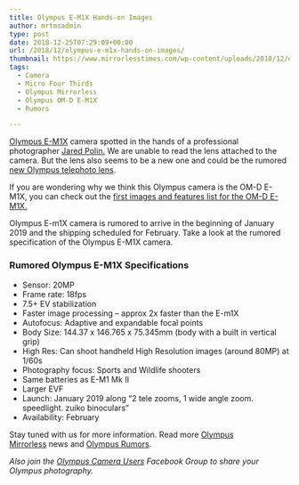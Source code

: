 ```yaml
---
title: Olympus E-M1X Hands-on Images
author: mrtmsadmin
type: post
date: 2018-12-25T07:29:09+00:00
url: /2018/12/olympus-e-m1x-hands-on-images/
thumbnail: https://www.mirrorlesstimes.com/wp-content/uploads/2018/12/olympus-e-m1x-hands-on-images.jpg
tags:
  - Camera
  - Micro Four Thirds
  - Olympus Mirrorless
  - Olympus OM-D E-M1X
  - Rumors

---
```

<a href="https://www.mirrorlesstimes.com/tags/olympus-om-d-e-m1x/" data-wpel-link="internal">Olympus E-M1X</a> camera spotted in the hands of a professional photographer <a class="external external_icon" href="https://www.youtube.com/user/JaredPolin" target="_blank" rel="noopener">Jared Polin.</a> We are unable to read the lens attached to the camera. But the lens also seems to be a new one and could be the rumored <a href="https://www.dailycameranews.com/2018/12/olympus-150-400mm-f-4-0-pro-lens-registered-coming-in-early-2019/" target="_blank" rel="noopener">new Olympus telephoto lens</a>.

If you are wondering why we think this Olympus camera is the OM-D E-M1X, you can check out the [first images and features list for the OM-D E-M1X.][1]

Olympus E-m1X camera is rumored to arrive in the beginning of January 2019 and the shipping scheduled for February. Take a look at the rumored specification of the Olympus E-M1X camera.<!--more-->

### Rumored Olympus E-M1X Specifications

  * Sensor: 20MP
  * Frame rate: 18fps
  * 7.5+ EV stabilization
  * Faster image processing – approx 2x faster than the E-m1X
  * Autofocus: Adaptive and expandable focal points
  * Body Size: 144.37 x 146.765 x 75.345mm (body with a built in vertical grip)
  * High Res: Can shoot handheld High Resolution images (around 80MP) at 1/60s
  * Photography focus: Sports and Wildlife shooters
  * Same batteries as E-M1 Mk II
  * Larger EVF
  * Launch: January 2019 along <span class="_3oh- _58nk">“2 tele zooms, 1 wide angle zoom. speedlight. zuiko binoculars”</span>
  * Availability: February

Stay tuned with us for more information. Read more [Olympus Mirrorless][2] news and <a href="https://www.dailycameranews.com/tag/olympus-rumors/" target="_blank" rel="noopener">Olympus Rumors</a>.

_Also join the <a class="ext-link" title="" href="https://www.facebook.com/groups/858035244291979/" target="_blank" rel="external nofollow noopener">Olympus Camera Users</a> Facebook Group to share your Olympus photography._

 [1]: https://www.dailycameranews.com/2018/12/first-olympus-e-m1x-images-leaked/
 [2]: https://www.mirrorlesstimes.com/tags/olympus-mirrorless/
